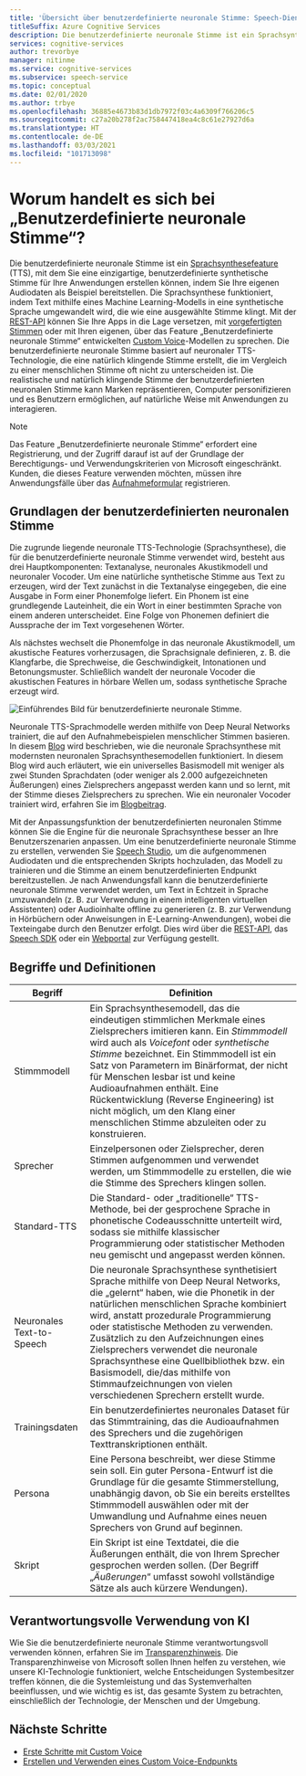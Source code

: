 ```yaml
---
title: 'Übersicht über benutzerdefinierte neuronale Stimme: Speech-Dienst'
titleSuffix: Azure Cognitive Services
description: Die benutzerdefinierte neuronale Stimme ist ein Sprachsynthesefeature, mit dem Sie eine einzigartige, benutzerdefinierte synthetische Stimme für Ihre Anwendungen erstellen können, indem Sie Ihre eigenen Audiodaten als Beispiel bereitstellen.
services: cognitive-services
author: trevorbye
manager: nitinme
ms.service: cognitive-services
ms.subservice: speech-service
ms.topic: conceptual
ms.date: 02/01/2020
ms.author: trbye
ms.openlocfilehash: 36885e4673b83d1db7972f03c4a6309f766206c5
ms.sourcegitcommit: c27a20b278f2ac758447418ea4c8c61e27927d6a
ms.translationtype: HT
ms.contentlocale: de-DE
ms.lasthandoff: 03/03/2021
ms.locfileid: "101713098"
---
```

# <a name="what-is-custom-neural-voice"></a>Worum handelt es sich bei „Benutzerdefinierte neuronale Stimme“?

Die benutzerdefinierte neuronale Stimme ist ein [Sprachsynthesefeature](./text-to-speech.md) (TTS), mit dem Sie eine einzigartige, benutzerdefinierte synthetische Stimme für Ihre Anwendungen erstellen können, indem Sie Ihre eigenen Audiodaten als Beispiel bereitstellen. Die Sprachsynthese funktioniert, indem Text mithilfe eines Machine Learning-Modells in eine synthetische Sprache umgewandelt wird, die wie eine ausgewählte Stimme klingt. Mit der [REST-API](./rest-text-to-speech.md) können Sie Ihre Apps in die Lage versetzen, mit [vorgefertigten Stimmen](./language-support.md#neural-voices) oder mit Ihren eigenen, über das Feature „Benutzerdefinierte neuronale Stimme“ entwickelten [Custom Voice](./how-to-custom-voice-prepare-data.md)-Modellen zu sprechen. Die benutzerdefinierte neuronale Stimme basiert auf neuronaler TTS-Technologie, die eine natürlich klingende Stimme erstellt, die im Vergleich zu einer menschlichen Stimme oft nicht zu unterscheiden ist.
Die realistische und natürlich klingende Stimme der benutzerdefinierten neuronalen Stimme kann Marken repräsentieren, Computer personifizieren und es Benutzern ermöglichen, auf natürliche Weise mit Anwendungen zu interagieren.

> [!NOTE]
> Das Feature „Benutzerdefinierte neuronale Stimme“ erfordert eine Registrierung, und der Zugriff darauf ist auf der Grundlage der Berechtigungs- und Verwendungskriterien von Microsoft eingeschränkt. Kunden, die dieses Feature verwenden möchten, müssen ihre Anwendungsfälle über das [Aufnahmeformular](https://aka.ms/customneural) registrieren.

## <a name="the-basics-of-custom-neural-voice"></a>Grundlagen der benutzerdefinierten neuronalen Stimme

Die zugrunde liegende neuronale TTS-Technologie (Sprachsynthese), die für die benutzerdefinierte neuronale Stimme verwendet wird, besteht aus drei Hauptkomponenten: Textanalyse, neuronales Akustikmodell und neuronaler Vocoder. Um eine natürliche synthetische Stimme aus Text zu erzeugen, wird der Text zunächst in die Textanalyse eingegeben, die eine Ausgabe in Form einer Phonemfolge liefert. Ein Phonem ist eine grundlegende Lauteinheit, die ein Wort in einer bestimmten Sprache von einem anderen unterscheidet. Eine Folge von Phonemen definiert die Aussprache der im Text vorgesehenen Wörter. 

Als nächstes wechselt die Phonemfolge in das neuronale Akustikmodell, um akustische Features vorherzusagen, die Sprachsignale definieren, z. B. die Klangfarbe, die Sprechweise, die Geschwindigkeit, Intonationen und Betonungsmuster. Schließlich wandelt der neuronale Vocoder die akustischen Features in hörbare Wellen um, sodass synthetische Sprache erzeugt wird.

![Einführendes Bild für benutzerdefinierte neuronale Stimme.](./media/custom-voice/cnv-intro.png)

Neuronale TTS-Sprachmodelle werden mithilfe von Deep Neural Networks trainiert, die auf den Aufnahmebeispielen menschlicher Stimmen basieren. In diesem [Blog](https://techcommunity.microsoft.com/t5/azure-ai/neural-text-to-speech-extends-support-to-15-more-languages-with/ba-p/1505911) wird beschrieben, wie die neuronale Sprachsynthese mit modernsten neuronalen Sprachsynthesemodellen funktioniert. In diesem Blog wird auch erläutert, wie ein universelles Basismodell mit weniger als zwei Stunden Sprachdaten (oder weniger als 2.000 aufgezeichneten Äußerungen) eines Zielsprechers angepasst werden kann und so lernt, mit der Stimme dieses Zielsprechers zu sprechen. Wie ein neuronaler Vocoder trainiert wird, erfahren Sie im [Blogbeitrag](https://techcommunity.microsoft.com/t5/azure-ai/azure-neural-tts-upgraded-with-hifinet-achieving-higher-audio/ba-p/1847860).

Mit der Anpassungsfunktion der benutzerdefinierten neuronalen Stimme können Sie die Engine für die neuronale Sprachsynthese besser an Ihre Benutzerszenarien anpassen. Um eine benutzerdefinierte neuronale Stimme zu erstellen, verwenden Sie [Speech Studio](https://speech.microsoft.com/customvoice), um die aufgenommenen Audiodaten und die entsprechenden Skripts hochzuladen, das Modell zu trainieren und die Stimme an einem benutzerdefinierten Endpunkt bereitzustellen. Je nach Anwendungsfall kann die benutzerdefinierte neuronale Stimme verwendet werden, um Text in Echtzeit in Sprache umzuwandeln (z. B. zur Verwendung in einem intelligenten virtuellen Assistenten) oder Audioinhalte offline zu generieren (z. B. zur Verwendung in Hörbüchern oder Anweisungen in E-Learning-Anwendungen), wobei die Texteingabe durch den Benutzer erfolgt. Dies wird über die [REST-API](./rest-text-to-speech.md), das [Speech SDK](./get-started-text-to-speech.md?pivots=programming-language-csharp&tabs=script%2cwindowsinstall) oder ein [Webportal](https://speech.microsoft.com/audiocontentcreation) zur Verfügung gestellt.

## <a name="terms-and-definitions"></a>Begriffe und Definitionen

| **Begriff**      | **Definition**                                                                                                                                                                                                                                                                                                                                                                                       |
|---------------|------------------------------------------------------------------------------------------------------------------------------------------------------------------------------------------------------------------------------------------------------------------------------------------------------------------------------------------------------------------------------------------------------|
| Stimmmodell   | Ein Sprachsynthesemodell, das die eindeutigen stimmlichen Merkmale eines Zielsprechers imitieren kann. Ein *Stimmmodell* wird auch als *Voicefont* oder *synthetische Stimme* bezeichnet. Ein Stimmmodell ist ein Satz von Parametern im Binärformat, der nicht für Menschen lesbar ist und keine Audioaufnahmen enthält. Eine Rückentwicklung (Reverse Engineering) ist nicht möglich, um den Klang einer menschlichen Stimme abzuleiten oder zu konstruieren. |
| Sprecher  | Einzelpersonen oder Zielsprecher, deren Stimmen aufgenommen und verwendet werden, um Stimmmodelle zu erstellen, die wie die Stimme des Sprechers klingen sollen.                                                                                                                                                                                                                                                   |
| Standard-TTS  | Die Standard- oder „traditionelle“ TTS-Methode, bei der gesprochene Sprache in phonetische Codeausschnitte unterteilt wird, sodass sie mithilfe klassischer Programmierung oder statistischer Methoden neu gemischt und angepasst werden können.                                                                                                                                                                                                    |
| Neuronales Text-to-Speech    | Die neuronale Sprachsynthese synthetisiert Sprache mithilfe von Deep Neural Networks, die „gelernt“ haben, wie die Phonetik in der natürlichen menschlichen Sprache kombiniert wird, anstatt prozedurale Programmierung oder statistische Methoden zu verwenden. Zusätzlich zu den Aufzeichnungen eines Zielsprechers verwendet die neuronale Sprachsynthese eine Quellbibliothek bzw. ein Basismodell, die/das mithilfe von Stimmaufzeichnungen von vielen verschiedenen Sprechern erstellt wurde.          |
| Trainingsdaten | Ein benutzerdefiniertes neuronales Dataset für das Stimmtraining, das die Audioaufnahmen des Sprechers und die zugehörigen Texttranskriptionen enthält.                                                                                                                                                                                                                                                               |
| Persona       | Eine Persona beschreibt, wer diese Stimme sein soll. Ein guter Persona-Entwurf ist die Grundlage für die gesamte Stimmerstellung, unabhängig davon, ob Sie ein bereits erstelltes Stimmmodell auswählen oder mit der Umwandlung und Aufnahme eines neuen Sprechers von Grund auf beginnen.                                                                                                |
| Skript        | Ein Skript ist eine Textdatei, die die Äußerungen enthält, die von Ihrem Sprecher gesprochen werden sollen. (Der Begriff „*Äußerungen*“ umfasst sowohl vollständige Sätze als auch kürzere Wendungen).                                                                                                                                                                                                                               |

## <a name="responsible-use-of-ai"></a>Verantwortungsvolle Verwendung von KI

Wie Sie die benutzerdefinierte neuronale Stimme verantwortungsvoll verwenden können, erfahren Sie im [Transparenzhinweis](/legal/cognitive-services/speech-service/custom-neural-voice/transparency-note-custom-neural-voice?context=/azure/cognitive-services/speech-service/context/context). Die Transparenzhinweise von Microsoft sollen Ihnen helfen zu verstehen, wie unsere KI-Technologie funktioniert, welche Entscheidungen Systembesitzer treffen können, die die Systemleistung und das Systemverhalten beeinflussen, und wie wichtig es ist, das gesamte System zu betrachten, einschließlich der Technologie, der Menschen und der Umgebung.

## <a name="next-steps"></a>Nächste Schritte

* [Erste Schritte mit Custom Voice](how-to-custom-voice.md)
* [Erstellen und Verwenden eines Custom Voice-Endpunkts](how-to-custom-voice-create-voice.md)
